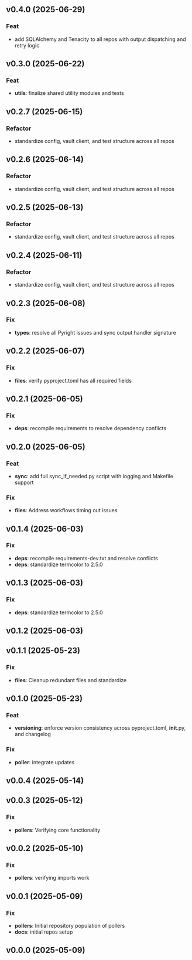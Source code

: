 ## v0.4.0 (2025-06-29)

### Feat

- add SQLAlchemy and Tenacity to all repos with output dispatching and retry logic

## v0.3.0 (2025-06-22)

### Feat

- **utils**: finalize shared utility modules and tests

## v0.2.7 (2025-06-15)

### Refactor

- standardize config, vault client, and test structure across all repos

## v0.2.6 (2025-06-14)

### Refactor

- standardize config, vault client, and test structure across all repos

## v0.2.5 (2025-06-13)

### Refactor

- standardize config, vault client, and test structure across all repos

## v0.2.4 (2025-06-11)

### Refactor

- standardize config, vault client, and test structure across all repos

## v0.2.3 (2025-06-08)

### Fix

- **types**: resolve all Pyright issues and sync output handler signature

## v0.2.2 (2025-06-07)

### Fix

- **files**: verify pyproject.toml has all required fields

## v0.2.1 (2025-06-05)

### Fix

- **deps**: recompile requirements to resolve dependency conflicts

## v0.2.0 (2025-06-05)

### Feat

- **sync**: add full sync_if_needed.py script with logging and Makefile support

### Fix

- **files**: Address workflows timing out issues

## v0.1.4 (2025-06-03)

### Fix

- **deps**: recompile requirements-dev.txt and resolve conflicts
- **deps**: standardize termcolor to 2.5.0

## v0.1.3 (2025-06-03)

### Fix

- **deps**: standardize termcolor to 2.5.0

## v0.1.2 (2025-06-03)

## v0.1.1 (2025-05-23)

### Fix

- **files**: Cleanup redundant files and standardize

## v0.1.0 (2025-05-23)

### Feat

- **versioning**: enforce version consistency across pyproject.toml,
  **init**.py, and changelog

### Fix

- **poller**: integrate updates

## v0.0.4 (2025-05-14)

## v0.0.3 (2025-05-12)

### Fix

- **pollers**: Verifying core functionality

## v0.0.2 (2025-05-10)

### Fix

- **pollers**: verifying imports work

## v0.0.1 (2025-05-09)

### Fix

- **pollers**: Initial repository population of pollers
- **docs**: initial repos setup

## v0.0.0 (2025-05-09)
